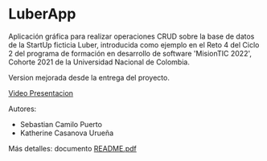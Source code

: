 # LuberApp

Aplicación gráfica para realizar operaciones CRUD sobre la base de datos de la StartUp ficticia Luber, introducida como ejemplo en el Reto 4 del Ciclo 2 del programa de formación en desarrollo de software 'MisionTIC 2022', Cohorte 2021 de la Universidad Nacional de Colombia.

Version mejorada desde la entrega del proyecto.

[Video Presentacion](https://youtu.be/JSYpWc2DQCY)

Autores:

 - Sebastian Camilo Puerto
 - Katherine Casanova Urueña

Más detalles: documento [README.pdf](https://github.com/Cohnan/MisionTICReto5/blob/main/README.pdf)
